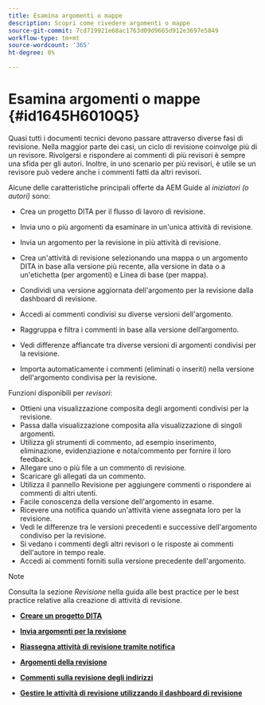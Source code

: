```yaml
---
title: Esamina argomenti o mappe
description: Scopri come rivedere argomenti o mappe
source-git-commit: 7cd719921e68ac1763d09d9665d912e3697e5849
workflow-type: tm+mt
source-wordcount: '365'
ht-degree: 0%

---
```



# Esamina argomenti o mappe {#id1645H6010Q5}

Quasi tutti i documenti tecnici devono passare attraverso diverse fasi di revisione. Nella maggior parte dei casi, un ciclo di revisione coinvolge più di un revisore. Rivolgersi e rispondere ai commenti di più revisori è sempre una sfida per gli autori. Inoltre, in uno scenario per più revisori, è utile se un revisore può vedere anche i commenti fatti da altri revisori.

Alcune delle caratteristiche principali offerte da AEM Guide al *iniziatori \(o autori\)* sono:

- Crea un progetto DITA per il flusso di lavoro di revisione.
- Invia uno o più argomenti da esaminare in un&#39;unica attività di revisione.

- Invia un argomento per la revisione in più attività di revisione.

- Crea un&#39;attività di revisione selezionando una mappa o un argomento DITA in base alla versione più recente, alla versione in data o a un&#39;etichetta \(per argomenti\) e Linea di base \(per mappa\).

- Condividi una versione aggiornata dell&#39;argomento per la revisione dalla dashboard di revisione.

- Accedi ai commenti condivisi su diverse versioni dell&#39;argomento.

- Raggruppa e filtra i commenti in base alla versione dell’argomento.

- Vedi differenze affiancate tra diverse versioni di argomenti condivisi per la revisione.

- Importa automaticamente i commenti \(eliminati o inseriti\) nella versione dell&#39;argomento condivisa per la revisione.


Funzioni disponibili per *revisori*:

- Ottieni una visualizzazione composita degli argomenti condivisi per la revisione.
- Passa dalla visualizzazione composita alla visualizzazione di singoli argomenti.
- Utilizza gli strumenti di commento, ad esempio inserimento, eliminazione, evidenziazione e nota/commento per fornire il loro feedback.
- Allegare uno o più file a un commento di revisione.
- Scaricare gli allegati da un commento.
- Utilizza il pannello Revisione per aggiungere commenti o rispondere ai commenti di altri utenti.
- Facile conoscenza della versione dell&#39;argomento in esame.
- Ricevere una notifica quando un&#39;attività viene assegnata loro per la revisione.
- Vedi le differenze tra le versioni precedenti e successive dell&#39;argomento condiviso per la revisione.
- Si vedano i commenti degli altri revisori o le risposte ai commenti dell&#39;autore in tempo reale.
- Accedi ai commenti forniti sulla versione precedente dell&#39;argomento.

>[!NOTE]
>
> Consulta la sezione *Revisione* nella guida alle best practice per le best practice relative alla creazione di attività di revisione.

- **[Creare un progetto DITA](authoring-create-dita-project.md)**

- **[Invia argomenti per la revisione](review-send-topics-for-review.md)**

- **[Riassegna attività di revisione tramite notifica](reassign-review-using-notification.md)**

- **[Argomenti della revisione](review-topics.md)**

- **[Commenti sulla revisione degli indirizzi](review-address-review-comments.md)**

- **[Gestire le attività di revisione utilizzando il dashboard di revisione](review-manage-tasks-review-dashboard.md)**


